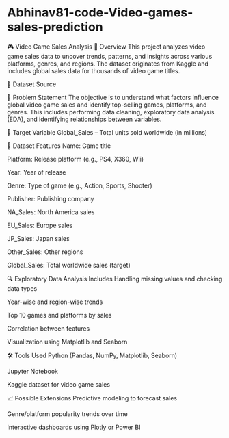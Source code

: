 # Abhinav81-code-Video-games-sales-prediction

🎮 Video Game Sales Analysis
📌 Overview
This project analyzes video game sales data to uncover trends, patterns, and insights across various platforms, genres, and regions. The dataset originates from Kaggle and includes global sales data for thousands of video game titles.

📎 Dataset Source

🧠 Problem Statement
The objective is to understand what factors influence global video game sales and identify top-selling games, platforms, and genres. This includes performing data cleaning, exploratory data analysis (EDA), and identifying relationships between variables.

🎯 Target Variable
Global_Sales – Total units sold worldwide (in millions)

📁 Dataset Features
Name: Game title

Platform: Release platform (e.g., PS4, X360, Wii)

Year: Year of release

Genre: Type of game (e.g., Action, Sports, Shooter)

Publisher: Publishing company

NA_Sales: North America sales

EU_Sales: Europe sales

JP_Sales: Japan sales

Other_Sales: Other regions

Global_Sales: Total worldwide sales (target)

🔍 Exploratory Data Analysis Includes
Handling missing values and checking data types

Year-wise and region-wise trends

Top 10 games and platforms by sales

Correlation between features

Visualization using Matplotlib and Seaborn

🛠️ Tools Used
Python (Pandas, NumPy, Matplotlib, Seaborn)

Jupyter Notebook

Kaggle dataset for video game sales

📈 Possible Extensions
Predictive modeling to forecast sales

Genre/platform popularity trends over time

Interactive dashboards using Plotly or Power BI
